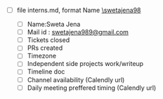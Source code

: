 - [ ] file interns.md, format Name [\swetajena98](https://github.com/swetajena98)

     - [ ] Name:Sweta Jena
     - [ ] Mail id : swetajena989@gmail.com
     - [ ] Tickets closed
     - [ ] PRs created
     - [ ] Timezone
     - [ ] Independent side projects work/writeup
     - [ ] Timeline doc
     - [ ] Channel availability (Calendly url)
     - [ ] Daily meeting preffered timing (Calendly url)

